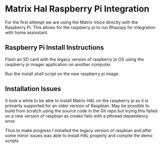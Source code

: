 
# Matrix Hal Raspberry Pi Integration

For the first attempt we are using the Matrix Voice directly with the Raspberry Pi. This allows for the raspberry pi to run Rhasspy for integration with home assisstant.

## Raspberry Pi Install Instructions
Flash an SD card with the legacy version of raspberry pi OS using the raspberry pi imager application on another computer.

Run the install shell script on the new raspberry pi image.



## Installation Issues
It took a while to be able to install Matrix HAL on the raspberry pi as it is primarily supported for an older version of Raspbian. May be possible to build from scratch using the source code in the Git repo but trying this failed on a new version of raspbian as cmake fails with a pthread dependency error.

Thus to make progress I installed the legacy version of raspbian and after some minor issues was able to install HAL properly and compile the demo scripts

